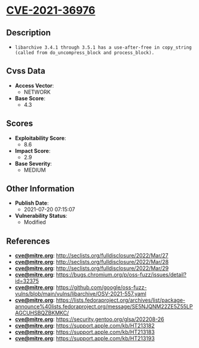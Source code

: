 
# [CVE-2021-36976](https://cve.mitre.org/cgi-bin/cvename.cgi?name=CVE-2021-36976)

## Description

- `libarchive 3.4.1 through 3.5.1 has a use-after-free in copy_string (called from do_uncompress_block and process_block).`

## Cvss Data

- **Access Vector**:
  - NETWORK
- **Base Score**:
  - 4.3

## Scores

- **Exploitability Score**:
  - 8.6
- **Impact Score**:
  - 2.9
- **Base Severity**:
  - MEDIUM

## Other Information

- **Publish Date**:
  - 2021-07-20 07:15:07
- **Vulnerability Status**:
  - Modified

## References

- **cve@mitre.org**: http://seclists.org/fulldisclosure/2022/Mar/27
- **cve@mitre.org**: http://seclists.org/fulldisclosure/2022/Mar/28
- **cve@mitre.org**: http://seclists.org/fulldisclosure/2022/Mar/29
- **cve@mitre.org**: https://bugs.chromium.org/p/oss-fuzz/issues/detail?id=32375
- **cve@mitre.org**: https://github.com/google/oss-fuzz-vulns/blob/main/vulns/libarchive/OSV-2021-557.yaml
- **cve@mitre.org**: https://lists.fedoraproject.org/archives/list/package-announce%40lists.fedoraproject.org/message/SE5NJQNM22ZE5Z55LPAGCUHSBQZBKMKC/
- **cve@mitre.org**: https://security.gentoo.org/glsa/202208-26
- **cve@mitre.org**: https://support.apple.com/kb/HT213182
- **cve@mitre.org**: https://support.apple.com/kb/HT213183
- **cve@mitre.org**: https://support.apple.com/kb/HT213193
